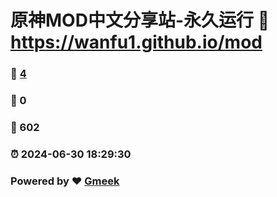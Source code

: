 # 原神MOD中文分享站-永久运行 :link: https://wanfu1.github.io/mod 
### :page_facing_up: [4](https://wanfu1.github.io/mod/tag.html) 
### :speech_balloon: 0 
### :hibiscus: 602 
### :alarm_clock: 2024-06-30 18:29:30 
### Powered by :heart: [Gmeek](https://github.com/Meekdai/Gmeek)
